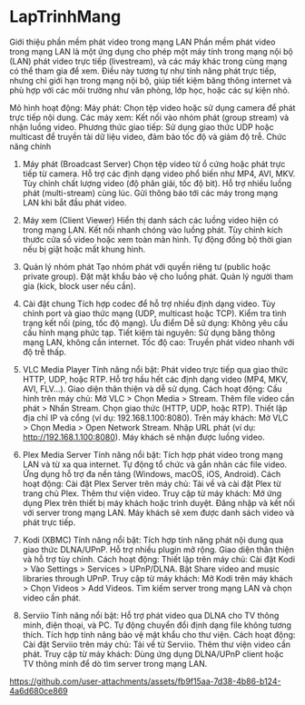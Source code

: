 # LapTrinhMang
Giới thiệu phần mềm phát video trong mạng LAN
Phần mềm phát video trong mạng LAN là một ứng dụng cho phép một máy tính trong mạng nội bộ (LAN) phát video trực tiếp (livestream), và các máy khác trong cùng mạng có thể tham gia để xem. Điều này tương tự như tính năng phát trực tiếp, nhưng chỉ giới hạn trong mạng nội bộ, giúp tiết kiệm băng thông internet và phù hợp với các môi trường như văn phòng, lớp học, hoặc các sự kiện nhỏ.

Mô hình hoạt động:
Máy phát: Chọn tệp video hoặc sử dụng camera để phát trực tiếp nội dung.
Các máy xem: Kết nối vào nhóm phát (group stream) và nhận luồng video.
Phương thức giao tiếp: Sử dụng giao thức UDP hoặc multicast để truyền tải dữ liệu video, đảm bảo tốc độ và giảm độ trễ.
Chức năng chính
1. Máy phát (Broadcast Server)
Chọn tệp video từ ổ cứng hoặc phát trực tiếp từ camera.
Hỗ trợ các định dạng video phổ biến như MP4, AVI, MKV.
Tùy chỉnh chất lượng video (độ phân giải, tốc độ bit).
Hỗ trợ nhiều luồng phát (multi-stream) cùng lúc.
Gửi thông báo tới các máy trong mạng LAN khi bắt đầu phát video.
2. Máy xem (Client Viewer)
Hiển thị danh sách các luồng video hiện có trong mạng LAN.
Kết nối nhanh chóng vào luồng phát.
Tùy chỉnh kích thước cửa sổ video hoặc xem toàn màn hình.
Tự động đồng bộ thời gian nếu bị giật hoặc mất khung hình.
3. Quản lý nhóm phát
Tạo nhóm phát với quyền riêng tư (public hoặc private group).
Đặt mật khẩu bảo vệ cho luồng phát.
Quản lý người tham gia (kick, block user nếu cần).
4. Cài đặt chung
Tích hợp codec để hỗ trợ nhiều định dạng video.
Tùy chỉnh port và giao thức mạng (UDP, multicast hoặc TCP).
Kiểm tra tình trạng kết nối (ping, tốc độ mạng).
Ưu điểm
Dễ sử dụng: Không yêu cầu cấu hình mạng phức tạp.
Tiết kiệm tài nguyên: Sử dụng băng thông mạng LAN, không cần internet.
Tốc độ cao: Truyền phát video nhanh với độ trễ thấp.

1. VLC Media Player
Tính năng nổi bật:
Phát video trực tiếp qua giao thức HTTP, UDP, hoặc RTP.
Hỗ trợ hầu hết các định dạng video (MP4, MKV, AVI, FLV...).
Giao diện thân thiện và dễ sử dụng.
Cách hoạt động:
Cấu hình trên máy chủ:
Mở VLC > Chọn Media > Stream.
Thêm file video cần phát > Nhấn Stream.
Chọn giao thức (HTTP, UDP, hoặc RTP).
Thiết lập địa chỉ IP và cổng (ví dụ: 192.168.1.100:8080).
Trên máy khách:
Mở VLC > Chọn Media > Open Network Stream.
Nhập URL phát (ví dụ: http://192.168.1.100:8080).
Máy khách sẽ nhận được luồng video.
2. Plex Media Server
Tính năng nổi bật:
Tích hợp phát video trong mạng LAN và từ xa qua internet.
Tự động tổ chức và gắn nhãn các file video.
Ứng dụng hỗ trợ đa nền tảng (Windows, macOS, iOS, Android).
Cách hoạt động:
Cài đặt Plex Server trên máy chủ:
Tải về và cài đặt Plex từ trang chủ Plex.
Thêm thư viện video.
Truy cập từ máy khách:
Mở ứng dụng Plex trên thiết bị máy khách hoặc trình duyệt.
Đăng nhập và kết nối với server trong mạng LAN.
Máy khách sẽ xem được danh sách video và phát trực tiếp.
3. Kodi (XBMC)
Tính năng nổi bật:
Tích hợp tính năng phát nội dung qua giao thức DLNA/UPnP.
Hỗ trợ nhiều plugin mở rộng.
Giao diện thân thiện và hỗ trợ tùy chỉnh.
Cách hoạt động:
Thiết lập trên máy chủ:
Cài đặt Kodi > Vào Settings > Services > UPnP/DLNA.
Bật Share video and music libraries through UPnP.
Truy cập từ máy khách:
Mở Kodi trên máy khách > Chọn Videos > Add Videos.
Tìm kiếm server trong mạng LAN và chọn video cần phát.
4. Serviio
Tính năng nổi bật:
Hỗ trợ phát video qua DLNA cho TV thông minh, điện thoại, và PC.
Tự động chuyển đổi định dạng file không tương thích.
Tích hợp tính năng bảo vệ mật khẩu cho thư viện.
Cách hoạt động:
Cài đặt Serviio trên máy chủ:
Tải về từ Serviio.
Thêm thư viện video cần phát.
Truy cập từ máy khách:
Dùng ứng dụng DLNA/UPnP client hoặc TV thông minh để dò tìm server trong mạng LAN.

https://github.com/user-attachments/assets/fb9f15aa-7d38-4b86-b124-4a6d680ce869
